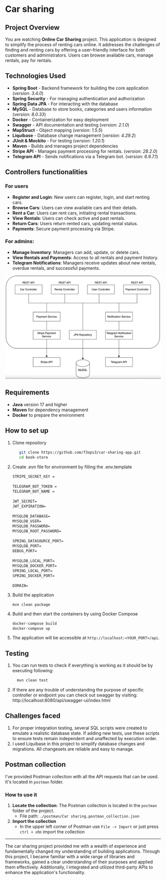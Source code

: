 # Car sharing

## Project Overview

You are watching **Online Car Sharing** project. This application is designed to simplify the process of renting cars online.
It addresses the challenges of finding and renting cars by offering a user-friendly interface for both customers and administrators.
Users can browse available cars, manage rentals, pay for rentals.

## Technologies Used

- **Spring Boot** - Backend framework for building the core application (_version: 3.4.0_)
- **Spring Security** - For managing authentication and authorization
- **Spring Data JPA** - For interacting with the database
- **MySQL** - Database to store books, categories and users information (_version: 8.0.33_)
- **Docker** - Containerization for easy deployment
- **Swagger** - API documentation and testing (_version: 2.1.0_)
- **MapStruct** - Object mapping (_version: 1.5.5_)
- **Liquibase** - Database change management (_version: 4.29.2_)
- **JUnit & Mockito** - For testing (_version: 1.20.1_)
- **Maven** - Builds and manages project dependencies 
- **Stripe API** - Manages payment processing for rentals. (_version: 28.2.0_)
- **Telegram API** - Sends notifications via a Telegram bot. (_version: 6.9.7.1_)

## Controllers functionalities

### For users

- **Register and Login**: New users can register, login, and start renting cars.
- **Browse Cars**: Users can view available cars and their details.
- **Rent a Car**: Users can rent cars, initiating rental transactions.
- **View Rentals**: Users can check active and past rentals.
- **Return Cars**: Users return rented cars, updating rental status.
- **Payments**: Secure payment processing via Stripe.

### For admins:
- **Manage Inventory**: Managers can add, update, or delete cars.
- **View Rentals and Payments**: Access to all rentals and payment history.
- **Telegram Notifications**: Managers receive updates about new rentals, overdue rentals, and successful payments.

![img.png](img.png)

## Requirements

- **Java** version 17 and higher
- **Maven** for dependency management
- **Docker** to prepare the environment

## How to set up

1. Clone repository
    ```bash
       git clone https://github.com/f3ops3/car-sharing-app.git
       cd book-store
   ```

2. Create .evn file for environment by filling the .env.template
    ```
    STRIPE_SECRET_KEY =

    TELEGRAM_BOT_TOKEN =
    TELEGRAM_BOT_NAME =

    JWT_SECRET=
    JWT_EXPIRATION=

    MYSQLDB_DATABASE=
    MYSQLDB_USER=
    MYSQLDB_PASSWORD=
    MYSQLDB_ROOT_PASSWORD=
     
    SPRING_DATASOURCE_PORT=
    MYSQLDB_PORT=
    DEBUG_PORT=

    MYSQLDB_LOCAL_PORT=
    MYSQLDB_DOCKER_PORT=
    SPRING_LOCAL_PORT=
    SPRING_DOCKER_PORT=
    
    DOMAIN=
   ```
3. Build the application
   ``` 
   mvn clean package
   ```
4. Build and then start the containers by using Docker Compose
    ```
   docker-compose build
   docker-compose up
   ```
5. The application will be accessible at `http://localhost:<YOUR_PORT>/api`.

## Testing

1. You can run tests to check if everything is working as it should be by executing following:
    ```bash
      mvn clean test
    ```
2. If there are any trouble of understanding
   the purpose of specific controller or
   endpoint you can check out swagger by visiting:
   http://localhost:8080/api/swagger-ui/index.html

## Challenges faced

1. For proper integration testing, several SQL scripts were created to emulate a realistic database state. If adding new tests, use these scripts to ensure tests remain independent and unaffected by execution order.
2. I used Liquibase in this project to simplify database changes and migrations. All changesets are reliable and easy to manage.

## Postman collection

I've provided Postman collection with all the API requests that can be used. It's located in `postman` folder.

### How to use it

1. **Locate the collection**: The Postman collection is located in the `postman` folder of the project.
    - File path: `./postman/Car sharing.postman_collection.json`
2. **Import the collection**
    - In the upper left corner of Postman use `File -> Import` or just press `ctrl + o`to import the collection

---
The car sharing project provided me with a wealth of experience and fundamentally changed my understanding of building applications. Through this project, I became familiar with a wide range of libraries and frameworks, gained a clear understanding of their purposes and applied them effectively.
Additionally, I integrated and utilized third-party APIs to enhance the application's functionality.

